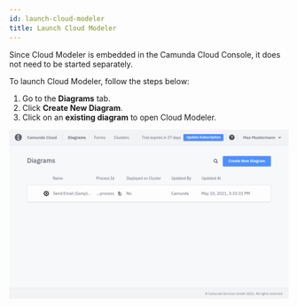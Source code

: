 ```yaml
---
id: launch-cloud-modeler
title: Launch Cloud Modeler
---
```


Since Cloud Modeler is embedded in the Camunda Cloud Console, it does not need to be started separately.

To launch Cloud Modeler, follow the steps below:

1. Go to the **Diagrams** tab.
2. Click **Create New Diagram**.
3. Click on an **existing diagram** to open Cloud Modeler.

![diagram overview](img/bpmn-diagrams-overview.png)
